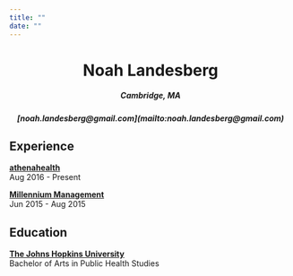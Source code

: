 ```yaml
---
title: ""
date: ""
---
```


<center>
  <h1>Noah Landesberg</h1>
  <h5>Cambridge, MA</h5>
  <h5>[noah.landesberg@gmail.com](mailto:noah.landesberg@gmail.com)<h5>
</center>

Experience
----------

[**athenahealth**](athenahealth.com)  
Aug 2016 - Present

[**Millennium Management**](https://www.mlp.com/home/)  
Jun 2015 - Aug 2015

Education
--------------------
[**The Johns Hopkins University**](jhu.edu)  
Bachelor of Arts in Public Health Studies
